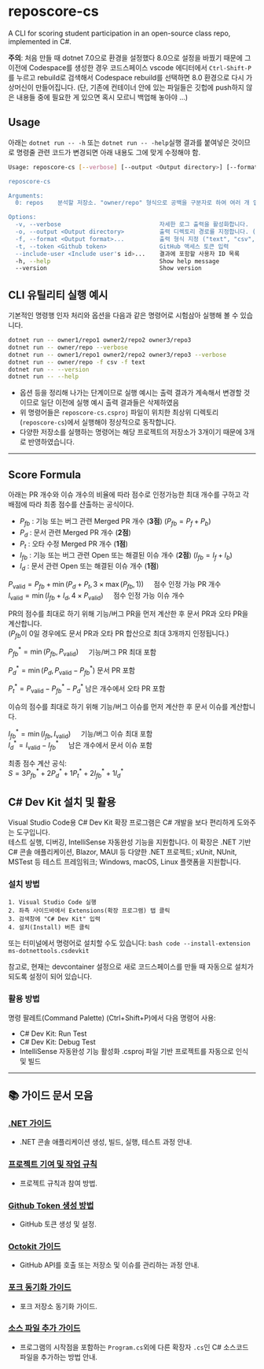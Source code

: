 # reposcore-cs
A CLI for scoring student participation in an open-source class repo, implemented in C#.

**주의**: 처음 만들 때 dotnet 7.0으로 환경을 설정했다 8.0으로 설정을 바꿨기 때문에 그 이전에 Codespace를 생성한 경우 코드스페이스 vscode 에디터에서 `Ctrl-Shift-P`를 누르고 rebuild로 검색해서 Codespace rebuild를 선택하면 8.0 환경으로 다시 가상머신이 만들어집니다. (단, 기존에 컨테이너 안에 있는 파일들은 깃헙에 push하지 않은 내용들 중에 필요한 게 있으면 혹시 모르니 백업해 놓아야 ...)

## Usage
아래는 `dotnet run -- -h` 또는 `dotnet run -- -help`실행 결과를 붙여넣은 것이므로 명령줄 관련 코드가 변경되면 아래 내용도 그에 맞게 수정해야 함.

```bash
Usage: reposcore-cs [--verbose] [--output <Output directory>] [--format <Output format>...] [--token <Github token>] [--include-user <Include user's id>...] [--help] [--version] repos0 ... reposN

reposcore-cs

Arguments:
  0: repos    분석할 저장소. "owner/repo" 형식으로 공백을 구분자로 하여 여러 개 입력 (Required)

Options:
  -v, --verbose                            자세한 로그 출력을 활성화합니다.
  -o, --output <Output directory>          출력 디렉토리 경로를 지정합니다. (default : "result")
  -f, --format <Output format>...          출력 형식 지정 ("text", "csv", "chart", "html", "all", default : "all")
  -t, --token <Github token>               GitHub 액세스 토큰 입력
  --include-user <Include user's id>...    결과에 포함할 사용자 ID 목록
  -h, --help                               Show help message
  --version                                Show version
```

## CLI 유틸리티 실행 예시

기본적인 명령행 인자 처리와 옵션을 다음과 같은 명령어로 시험삼아 실행해 볼 수 있습니다.
 
```bash
dotnet run -- owner1/repo1 owner2/repo2 owner3/repo3
dotnet run -- owner/repo --verbose
dotnet run -- owner1/repo1 owner2/repo2 owner3/repo3 --verbose
dotnet run -- owner/repo -f csv -f text
dotnet run -- --version
dotnet run -- --help
```

* 옵션 등을 정리해 나가는 단계이므로 실행 예시는 출력 결과가 계속해서 변경할 것이므로 일단 이전에 실행 예시 출력 결과들은 삭제하였음
* 위 명령어들은 `reposcore-cs.csproj` 파일이 위치한 최상위 디렉토리(`reposcore-cs`)에서 실행해야 정상적으로 동작합니다.
* 다양한 저장소를 실행하는 명령어는 해당 프로젝트의 저장소가 3개이기 때문에 3개로 반영하였습니다.

---

## Score Formula
아래는 PR 개수와 이슈 개수의 비율에 따라 점수로 인정가능한 최대 개수를 구하고 각 배점에 따라 최종 점수를 산출하는 공식이다.

- $P_{fb}$ : 기능 또는 버그 관련 Merged PR 개수 (**3점**) ($P_{fb} = P_f + P_b$)  
- $P_d$ : 문서 관련 Merged PR 개수 (**2점**)  
- $P_t$ : 오타 수정 Merged PR 개수 (**1점**)  
- $I_{fb}$ : 기능 또는 버그 관련 Open 또는 해결된 이슈 개수 (**2점**) ($I_{fb} = I_f + I_b$)  
- $I_d$ : 문서 관련 Open 또는 해결된 이슈 개수 (**1점**)

$P_{\text{valid}} = P_{fb} + \min(P_d + P_t, 3 \times \max(P_{fb}, 1)) \quad$ 점수 인정 가능 PR 개수  
$I_{\text{valid}} = \min(I_{fb} + I_d, 4 \times P_{\text{valid}}) \quad$ 점수 인정 가능 이슈 개수

PR의 점수를 최대로 하기 위해 기능/버그 PR을 먼저 계산한 후 문서 PR과 오타 PR을 계산합니다.  
($P_{fb}$이 0일 경우에도 문서 PR과 오타 PR 합산으로 최대 3개까지 인정됩니다.)

$P_{fb}^* = \min(P_{fb}, P_{\text{valid}}) \quad$ 기능/버그 PR 최대 포함  

$P_d^* = \min(P_d, P_{\text{valid}} - P_{fb}^*)$  문서 PR 포함

$P_t^* = P_{\text{valid}} - P_{fb}^* - P_d^*$  남은 개수에서 오타 PR 포함

이슈의 점수를 최대로 하기 위해 기능/버그 이슈를 먼저 계산한 후 문서 이슈를 계산합니다.

$I_{fb}^* = \min(I_{fb}, I_{\text{valid}}) \quad$ 기능/버그 이슈 최대 포함  
$I_d^* = I_{\text{valid}} - I_{fb}^* \quad$ 남은 개수에서 문서 이슈 포함

최종 점수 계산 공식:  
$S = 3P_{fb}^* + 2P_d^* + 1P_t^* + 2I_{fb}^* + 1I_d^*$

##  C# Dev Kit 설치 및 활용
Visual Studio Code용 C# Dev Kit 확장 프로그램은 C# 개발을 보다 편리하게 도와주는 도구입니다.  
테스트 실행, 디버깅, IntelliSense 자동완성 기능을 지원합니다.
이 확장은 .NET 기반 C# 콘솔 애플리케이션, Blazor, MAUI 등 다양한 .NET 프로젝트;
xUnit, NUnit, MSTest 등 테스트 프레임워크; Windows, macOS, Linux 플랫폼을 지원합니다.

### 설치 방법
    1. Visual Studio Code 실행
    2. 좌측 사이드바에서 Extensions(확장 프로그램) 탭 클릭
    3. 검색창에 "C# Dev Kit" 입력
    4. 설치(Install) 버튼 클릭

또는 터미널에서 명령어로 설치할 수도 있습니다:
`bash code --install-extension ms-dotnettools.csdevkit`

참고로, 현재는 devcontainer 설정으로 새로 코드스페이스를 만들 때 자동으로 설치가 되도록 설정이 되어 있습니다.

### 활용 방법
명령 팔레트(Command Palette) (Ctrl+Shift+P)에서 다음 명령어 사용:
- C# Dev Kit: Run Test
- C# Dev Kit: Debug Test
- IntelliSense 자동완성 기능 활성화
.csproj 파일 기반 프로젝트를 자동으로 인식 및 빌드

---
## 📚 가이드 문서 모음

### [.NET 가이드](docs/dotNet-guide.md)
- .NET 콘솔 애플리케이션 생성, 빌드, 실행, 테스트 과정 안내.

### [프로젝트 기여 및 작업 규칙](docs/project_guidelines.md)
- 프로젝트 규칙과 참여 방법.

### [Github Token 생성 방법](docs/github-token-guide.md)
- GitHub 토큰 생성 및 설정.

### [Octokit 가이드](docs/octokit_guide.md)
- GitHub API를 호출 또는 저장소 및 이슈를 관리하는 과정 안내.

### [포크 동기화 가이드](docs/fork_sync_guide.md)
- 포크 저장소 동기화 가이드.

### [소스 파일 추가 가이드](docs/add_cs_files_guide.md)
- 프로그램의 시작점을 포함하는 `Program.cs`외에 다른 확장자 `.cs`인 C# 소스코드 파일을 추가하는 방법 안내.

